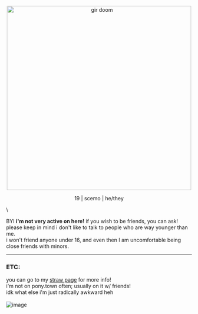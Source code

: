 <p align="center">
<img width="500" src="https://github.com/user-attachments/assets/7583580f-2bcb-446e-841a-ceb7ef5d9bb0" alt="gir doom">
</p>
<p align="center">
19 | scemo | he/they
</p>

\

BYI
**i'm not very active on here!** if you wish to be friends, you can ask!<br/>
please keep in mind i don't like to talk to people who are way younger than me.<br/>
i won't friend anyone under 16, and even then I am uncomfortable being close friends with minors.<br/>
***
### **ETC:**<br/>
you can go to my [straw page](https://invdrrrzim.straw.page) for more info!<br/>
i'm not on pony.town often; usually on it w/ friends!<br/>
idk what else i'm just radically awkward heh<br/>
\
![image](https://github.com/user-attachments/assets/085e33cf-cf7f-4a3c-8592-47b226583936)
